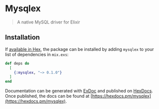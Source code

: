# Mysqlex

> A native MySQL driver for Elixir

## Installation

If [available in Hex](https://hex.pm/docs/publish), the package can be installed
by adding `mysqlex` to your list of dependencies in `mix.exs`:

```elixir
def deps do
  [
    {:mysqlex, "~> 0.1.0"}
  ]
end
```

Documentation can be generated with [ExDoc](https://github.com/elixir-lang/ex_doc)
and published on [HexDocs](https://hexdocs.pm). Once published, the docs can
be found at [https://hexdocs.pm/mysqlex](https://hexdocs.pm/mysqlex).

